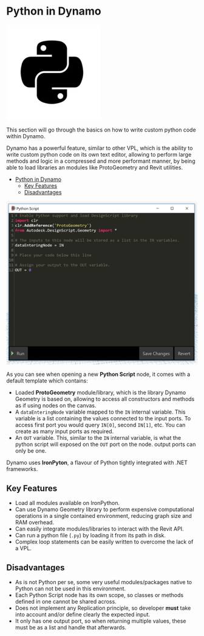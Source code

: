 # Python in Dynamo

![Python Icon](assets/00-Python-icon.png)

This section will go through the basics on how to write custom python code within Dynamo.

Dynamo has a powerful feature, similar to other VPL, which is the ability to write custom python code on its own text editor, allowing to perform large methods and logic in a compressed and more performant manner, by being able to load libraries an modules like ProtoGeometry and Revit utilities.

- [Python in Dynamo](#python-in-dynamo)
  - [Key Features](#key-features)
  - [Disadvantages](#disadvantages)


![Python text editor](assets/01-PythonEditor.png)

As you can see when opening a new **Python Script** node, it comes with a default template which contains:

- Loaded **ProtoGeometry** module/library, which is the library Dynamo Geometry is based on, allowing to access all constructors and methods as if using nodes on the canvas.
- A `dataEnteringNode` variable mapped to the `IN` internal variable. This variable is a list containing the values connected to the input ports. To access first port you would query `IN[0]`, second `IN[1]`, etc. You can create as many input ports as required.
- An `OUT` variable. This, similar to the `IN` internal variable, is what the python script will exposed on the `OUT` port on the node. output ports can only be one.

Dynamo uses **IronPyton**, a flavour of Python tightly integrated with .NET frameworks.

## Key Features
- Load all modules available on IronPython.
- Can use Dynamo Geometry library to perform expensive computational operations in a single contained environment, reducing graph size and RAM overhead.
- Can easily integrate modules/libraries to interact with the Revit API.
- Can run a python file (`.py`) by loading it from its path in disk.
- Complex loop statements can be easily written to overcome the lack of a VPL.

## Disadvantages
- As is not Python per se, some very useful modules/packages native to Python can not be used in this environment.
- Each Python Script node has its own scope, so classes or methods defined in one cannot be shared across.
- Does not implement any Replication principle, so developer **must** take into account and/or define clearly the expected input.
- It only has one output port, so when returning multiple values, these must be as a list and handle that afterwards.

